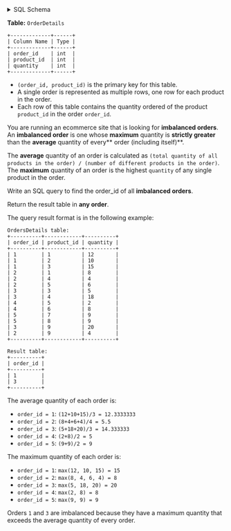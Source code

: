 <details>
<summary> SQL Schema</summary>

```sql
DROP TABLE IF EXISTS OrdersDetails;

CREATE TABLE IF NOT EXISTS
  OrdersDetails (order_id int, product_id int, quantity int);

INSERT INTO
  OrdersDetails (order_id, product_id, quantity)
VALUES
  ('1', '1', '12'),
  ('1', '2', '10'),
  ('1', '3', '15'),
  ('2', '1', '8'),
  ('2', '4', '4'),
  ('2', '5', '6'),
  ('3', '3', '5'),
  ('3', '4', '18'),
  ('4', '5', '2'),
  ('4', '6', '8'),
  ('5', '7', '9'),
  ('5', '8', '9'),
  ('3', '9', '20'),
  ('2', '9', '4');
```

</details>

**Table:** `OrderDetails`

```
+-------------+------+
| Column Name | Type |
+-------------+------+
| order_id    | int  |
| product_id  | int  |
| quantity    | int  |
+-------------+------+
```

- `(order_id, product_id)` is the primary key for this table.
- A single order is represented as multiple rows, one row for each product in the order.
- Each row of this table contains the quantity ordered of the product `product_id` in the order `order_id`.

You are running an ecommerce site that is looking for **imbalanced orders**. An **imbalanced order** is one whose **maximum** quantity is **strictly greater** than the **average** quantity of every** order (including itself)**.

The **average** quantity of an order is calculated as `(total quantity of all products in the order) / (number of different products in the order)`. The **maximum** quantity of an order is the highest `quantity` of any single product in the order.

Write an SQL query to find the order_id of all **imbalanced orders**.

Return the result table in **any order**.

The query result format is in the following example:

```
OrdersDetails table:
+----------+------------+----------+
| order_id | product_id | quantity |
+----------+------------+----------+
| 1        | 1          | 12       |
| 1        | 2          | 10       |
| 1        | 3          | 15       |
| 2        | 1          | 8        |
| 2        | 4          | 4        |
| 2        | 5          | 6        |
| 3        | 3          | 5        |
| 3        | 4          | 18       |
| 4        | 5          | 2        |
| 4        | 6          | 8        |
| 5        | 7          | 9        |
| 5        | 8          | 9        |
| 3        | 9          | 20       |
| 2        | 9          | 4        |
+----------+------------+----------+

Result table:
+----------+
| order_id |
+----------+
| 1        |
| 3        |
+----------+
```

The average quantity of each order is:

- `order_id = 1`: `(12+10+15)/3 = 12.3333333`
- `order_id = 2`: `(8+4+6+4)/4 = 5.5`
- `order_id = 3`: `(5+18+20)/3 = 14.333333`
- `order_id = 4`: `(2+8)/2 = 5`
- `order_id = 5`: `(9+9)/2 = 9`

The maximum quantity of each order is:

- `order_id = 1`: `max(12, 10, 15) = 15`
- `order_id = 2`: `max(8, 4, 6, 4) = 8`
- `order_id = 3`: `max(5, 18, 20) = 20`
- `order_id = 4`: `max(2, 8) = 8`
- `order_id = 5`: `max(9, 9) = 9`

Orders `1` and `3` are imbalanced because they have a maximum quantity that exceeds the average quantity of every order.